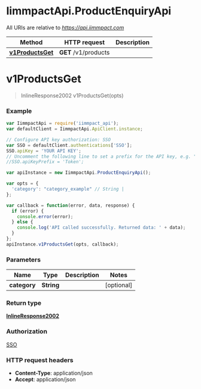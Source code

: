# IimmpactApi.ProductEnquiryApi

All URIs are relative to *https://api.iimmpact.com*

Method | HTTP request | Description
------------- | ------------- | -------------
[**v1ProductsGet**](ProductEnquiryApi.md#v1ProductsGet) | **GET** /v1/products | 


<a name="v1ProductsGet"></a>
# **v1ProductsGet**
> InlineResponse2002 v1ProductsGet(opts)



### Example
```javascript
var IimmpactApi = require('iimmpact_api');
var defaultClient = IimmpactApi.ApiClient.instance;

// Configure API key authorization: SSO
var SSO = defaultClient.authentications['SSO'];
SSO.apiKey = 'YOUR API KEY';
// Uncomment the following line to set a prefix for the API key, e.g. "Token" (defaults to null)
//SSO.apiKeyPrefix = 'Token';

var apiInstance = new IimmpactApi.ProductEnquiryApi();

var opts = { 
  'category': "category_example" // String | 
};

var callback = function(error, data, response) {
  if (error) {
    console.error(error);
  } else {
    console.log('API called successfully. Returned data: ' + data);
  }
};
apiInstance.v1ProductsGet(opts, callback);
```

### Parameters

Name | Type | Description  | Notes
------------- | ------------- | ------------- | -------------
 **category** | **String**|  | [optional] 

### Return type

[**InlineResponse2002**](InlineResponse2002.md)

### Authorization

[SSO](../README.md#SSO)

### HTTP request headers

 - **Content-Type**: application/json
 - **Accept**: application/json

